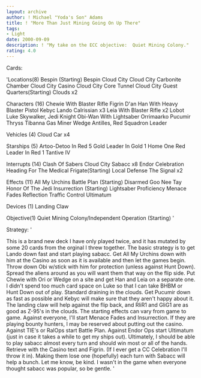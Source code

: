 ```yaml
---
layout: archive
author: ! Michael "Yoda's Son" Adams
title: ! "More Than Just Mining Going On Up There"
tags:
- Light
date: 2000-09-09
description: ! "My take on the ECC objective:  Quiet Mining Colony."
rating: 4.0
---
```

Cards: 

'Locations(8)
Bespin (Starting)
Bespin Cloud City
Cloud City Carbonite Chamber
Cloud City Casino
Cloud City Core Tunnel
Cloud City Guest Quarters(Starting)
Clouds	x2

Characters (16)
Chewie With Blaster Rifle
Figrin D'an
Han With Heavy Blaster Pistol
Kebyc
Lando Calrissian  x3
Leia With Blaster Rifle  x2
Lobot
Luke Skywalker, Jedi Knight
Obi-Wan With Lightsaber
Orrimaarko
Pucumir Thryss
Tibanna Gas Miner
Wedge Antilles, Red Squadron Leader

Vehicles (4)
Cloud Car  x4

Starships (5)
Artoo-Detoo In Red 5
Gold Leader In Gold 1
Home One
Red Leader In Red 1
Tantive IV

Interrupts (14)
Clash Of Sabers
Cloud City Sabacc  x8
Endor Celebration
Heading For The Medical Frigate(Starting)
Local Defense
The Signal  x2

Effects (11)
All My Urchins
Battle Plan (Starting)
Disarmed
Goo Nee Tay
Honor Of The Jedi
Insurrection (Starting)
Lightsaber Proficiency
Menace Fades
Reflection
Traffic Control
Ultimatum

Devices (1)
Landing Claw

Objective(1)
Quiet Mining Colony/Independent Operation (Starting)
'

Strategy: '

This is a brand new deck I have only played twice, and it has mutated by some 20 cards from the orginal I threw together.
The basic strategy is to get Lando down fast and start playing sabacc.	Get All My Urchins down with him at the Casino as soon as it is available and then let the games begin.  Throw down Obi w/stick with him for protection (unless against Hunt Down).   Spread the aliens around as you will want them that way on the flip side.  Put Chewie with Ori or Wedge on a site and get Han and Leia on a separate one.  I didn't spend too much card space on Luke so that I can take BHBM or Hunt Down out of play.
Standard draining in the clouds.  Get Pucumir down as fast as possible and Kebyc will make sure that they aren't happy about it.  The landing claw will help against the flip back, and RliR1 and GliG1 are as good as Z-95's in the clouds.
The starting effects can vary from game to game.  Against everyone, I'll start Menace Fades and Insurrection.	If they are playing bounty hunters, I may be reserved about putting out the casino.  Against TIE's or RalOps start Battle Plan.  Against Endor Ops start Ultimatum (just in case it takes a while to get my ships out).
Ultimately, I should be able to play sabacc almost every turn and should win most or all of the hands.	Retrieve with the Casino text and Figrin.  (If I ever get a CC Celebration I'll throw it in).	Making them lose one (hopefully) each turn with Sabacc will help a bunch.
Let me know, be kind.  I wasn't in the game when everyone thought sabacc was popular, so be gentle.
'